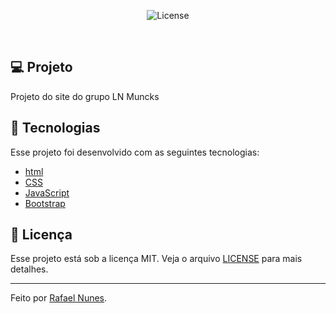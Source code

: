 <p align="center">
    <img alt="License" src="https://img.shields.io/github/license/rafaelnpf/rafaelnpf.github.io">
</p>
<br>

## 💻 Projeto

Projeto do site do grupo LN Muncks

## 🚀 Tecnologias

Esse projeto foi desenvolvido com as seguintes tecnologias:

- [html](https://html5.org/)
- [CSS](https://cssreference.io/)
- [JavaScript](https://www.javascript.com/)
- [Bootstrap](https://getbootstrap.com.br/)

## 📝 Licença

Esse projeto está sob a licença MIT. Veja o arquivo [LICENSE](LICENSE) para mais detalhes.

---

Feito por [Rafael Nunes](https://github.com/rafaelnpf).